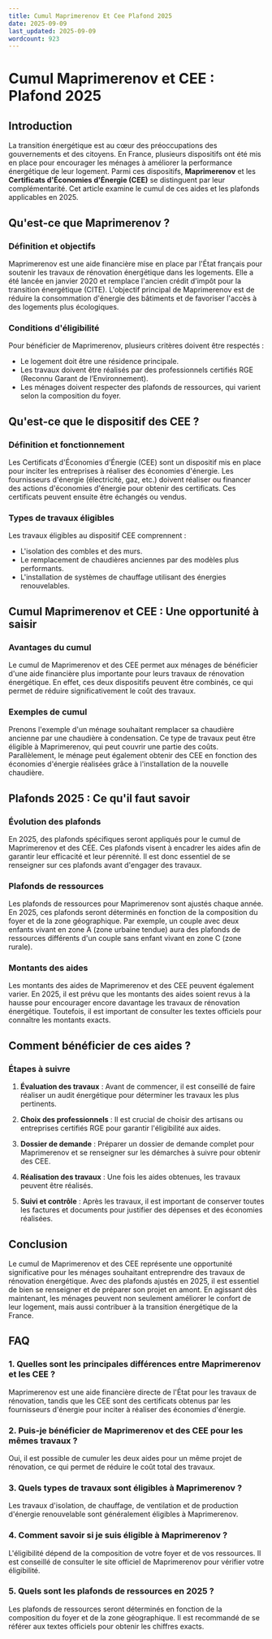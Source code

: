 ```yaml
---
title: Cumul Maprimerenov Et Cee Plafond 2025
date: 2025-09-09
last_updated: 2025-09-09
wordcount: 923
---
```


# Cumul Maprimerenov et CEE : Plafond 2025

## Introduction

La transition énergétique est au cœur des préoccupations des gouvernements et des citoyens. En France, plusieurs dispositifs ont été mis en place pour encourager les ménages à améliorer la performance énergétique de leur logement. Parmi ces dispositifs, **Maprimerenov** et les **Certificats d'Économies d'Énergie (CEE)** se distinguent par leur complémentarité. Cet article examine le cumul de ces aides et les plafonds applicables en 2025.

## Qu'est-ce que Maprimerenov ?

### Définition et objectifs

Maprimerenov est une aide financière mise en place par l'État français pour soutenir les travaux de rénovation énergétique dans les logements. Elle a été lancée en janvier 2020 et remplace l'ancien crédit d'impôt pour la transition énergétique (CITE). L'objectif principal de Maprimerenov est de réduire la consommation d'énergie des bâtiments et de favoriser l'accès à des logements plus écologiques.

### Conditions d'éligibilité

Pour bénéficier de Maprimerenov, plusieurs critères doivent être respectés :

- Le logement doit être une résidence principale.
- Les travaux doivent être réalisés par des professionnels certifiés RGE (Reconnu Garant de l’Environnement).
- Les ménages doivent respecter des plafonds de ressources, qui varient selon la composition du foyer.

## Qu'est-ce que le dispositif des CEE ?

### Définition et fonctionnement

Les Certificats d'Économies d'Énergie (CEE) sont un dispositif mis en place pour inciter les entreprises à réaliser des économies d'énergie. Les fournisseurs d'énergie (électricité, gaz, etc.) doivent réaliser ou financer des actions d'économies d'énergie pour obtenir des certificats. Ces certificats peuvent ensuite être échangés ou vendus.

### Types de travaux éligibles

Les travaux éligibles au dispositif CEE comprennent :

- L'isolation des combles et des murs.
- Le remplacement de chaudières anciennes par des modèles plus performants.
- L'installation de systèmes de chauffage utilisant des énergies renouvelables.

## Cumul Maprimerenov et CEE : Une opportunité à saisir

### Avantages du cumul

Le cumul de Maprimerenov et des CEE permet aux ménages de bénéficier d'une aide financière plus importante pour leurs travaux de rénovation énergétique. En effet, ces deux dispositifs peuvent être combinés, ce qui permet de réduire significativement le coût des travaux.

### Exemples de cumul

Prenons l'exemple d'un ménage souhaitant remplacer sa chaudière ancienne par une chaudière à condensation. Ce type de travaux peut être éligible à Maprimerenov, qui peut couvrir une partie des coûts. Parallèlement, le ménage peut également obtenir des CEE en fonction des économies d'énergie réalisées grâce à l'installation de la nouvelle chaudière.

## Plafonds 2025 : Ce qu'il faut savoir

### Évolution des plafonds

En 2025, des plafonds spécifiques seront appliqués pour le cumul de Maprimerenov et des CEE. Ces plafonds visent à encadrer les aides afin de garantir leur efficacité et leur pérennité. Il est donc essentiel de se renseigner sur ces plafonds avant d'engager des travaux.

### Plafonds de ressources

Les plafonds de ressources pour Maprimerenov sont ajustés chaque année. En 2025, ces plafonds seront déterminés en fonction de la composition du foyer et de la zone géographique. Par exemple, un couple avec deux enfants vivant en zone A (zone urbaine tendue) aura des plafonds de ressources différents d'un couple sans enfant vivant en zone C (zone rurale).

### Montants des aides

Les montants des aides de Maprimerenov et des CEE peuvent également varier. En 2025, il est prévu que les montants des aides soient revus à la hausse pour encourager encore davantage les travaux de rénovation énergétique. Toutefois, il est important de consulter les textes officiels pour connaître les montants exacts.

## Comment bénéficier de ces aides ?

### Étapes à suivre

1. **Évaluation des travaux** : Avant de commencer, il est conseillé de faire réaliser un audit énergétique pour déterminer les travaux les plus pertinents.
   
2. **Choix des professionnels** : Il est crucial de choisir des artisans ou entreprises certifiés RGE pour garantir l'éligibilité aux aides.

3. **Dossier de demande** : Préparer un dossier de demande complet pour Maprimerenov et se renseigner sur les démarches à suivre pour obtenir des CEE.

4. **Réalisation des travaux** : Une fois les aides obtenues, les travaux peuvent être réalisés.

5. **Suivi et contrôle** : Après les travaux, il est important de conserver toutes les factures et documents pour justifier des dépenses et des économies réalisées.

## Conclusion

Le cumul de Maprimerenov et des CEE représente une opportunité significative pour les ménages souhaitant entreprendre des travaux de rénovation énergétique. Avec des plafonds ajustés en 2025, il est essentiel de bien se renseigner et de préparer son projet en amont. En agissant dès maintenant, les ménages peuvent non seulement améliorer le confort de leur logement, mais aussi contribuer à la transition énergétique de la France.

## FAQ

### 1. Quelles sont les principales différences entre Maprimerenov et les CEE ?

Maprimerenov est une aide financière directe de l'État pour les travaux de rénovation, tandis que les CEE sont des certificats obtenus par les fournisseurs d'énergie pour inciter à réaliser des économies d'énergie.

### 2. Puis-je bénéficier de Maprimerenov et des CEE pour les mêmes travaux ?

Oui, il est possible de cumuler les deux aides pour un même projet de rénovation, ce qui permet de réduire le coût total des travaux.

### 3. Quels types de travaux sont éligibles à Maprimerenov ?

Les travaux d'isolation, de chauffage, de ventilation et de production d'énergie renouvelable sont généralement éligibles à Maprimerenov.

### 4. Comment savoir si je suis éligible à Maprimerenov ?

L'éligibilité dépend de la composition de votre foyer et de vos ressources. Il est conseillé de consulter le site officiel de Maprimerenov pour vérifier votre éligibilité.

### 5. Quels sont les plafonds de ressources en 2025 ?

Les plafonds de ressources seront déterminés en fonction de la composition du foyer et de la zone géographique. Il est recommandé de se référer aux textes officiels pour obtenir les chiffres exacts.